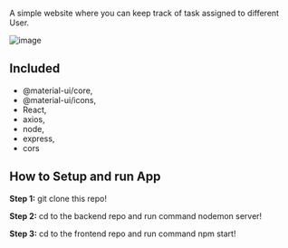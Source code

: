

A simple website where you can keep track of task assigned to different User.


![image](https://user-images.githubusercontent.com/45243489/134360805-bcb8fbeb-d044-40da-8bf2-ae5478696a8d.png)

## Included
* @material-ui/core,
* @material-ui/icons,
* React,
* axios,
* node,
* express,
* cors


## How to Setup and run App

**Step 1:** git clone this repo!

**Step 2:** cd to the backend repo and run command nodemon server!

**Step 3:** cd to the frontend repo and run command npm start!
